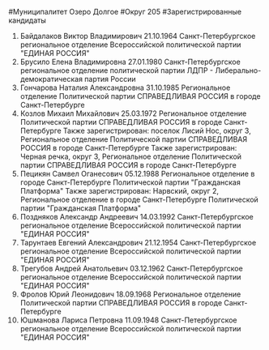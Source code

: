 #Муниципалитет
Озеро Долгое
#Округ
205
#Зарегистрированные кандидаты
1. Байдалаков Виктор Владимирович 21.10.1964
Санкт-Петербургское региональное отделение Всероссийской политической партии "ЕДИНАЯ РОССИЯ"
2. Брусило Елена Владимировна 27.01.1980
Санкт-Петербургское региональное отделение политической партии ЛДПР - Либерально-демократическая партия России
3. Гончарова Наталия Александровна 31.10.1985
Региональное отделение Политической партии СПРАВЕДЛИВАЯ РОССИЯ в городе Санкт-Петербурге
4. Козлов Михаил Михайлович 25.03.1972
Региональное отделение Политической партии СПРАВЕДЛИВАЯ РОССИЯ в городе Санкт-Петербурге
Также зарегистрирован: поселок Лисий Нос, округ 3, Региональное отделение Политической партии СПРАВЕДЛИВАЯ РОССИЯ в городе Санкт-Петербурге
Также зарегистрирован: Черная речка, округ 3, Региональное отделение Политической партии СПРАВЕДЛИВАЯ РОССИЯ в городе Санкт-Петербурге
5. Пецикян Самвел Оганесович 05.12.1988
Региональное отделение в городе Санкт-Петербурге Политической партии "Гражданская Платформа"
Также зарегистрирован: Нарвский, округ 2, Региональное отделение в городе Санкт-Петербурге Политической партии "Гражданская Платформа"
6. Поздняков Александр Андреевич 14.03.1992
Санкт-Петербургское региональное отделение Всероссийской политической партии "ЕДИНАЯ РОССИЯ"
7. Тарунтаев Евгений Александрович 21.12.1954
Санкт-Петербургское региональное отделение Всероссийской политической партии "ЕДИНАЯ РОССИЯ"
8. Трегубов Андрей Анатольевич 03.12.1962
Санкт-Петербургское региональное отделение Всероссийской политической партии "ЕДИНАЯ РОССИЯ"
9. Фролов Юрий Леонидович 18.09.1968
Региональное отделение Политической партии СПРАВЕДЛИВАЯ РОССИЯ в городе Санкт-Петербурге
10. Юшманова Лариса Петровна 11.09.1948
Санкт-Петербургское региональное отделение Всероссийской политической партии "ЕДИНАЯ РОССИЯ"
